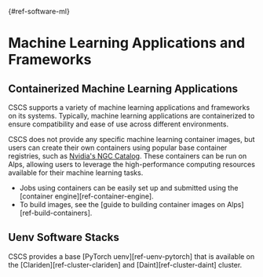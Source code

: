 [](){#ref-software-ml}
# Machine Learning Applications and Frameworks

## Containerized Machine Learning Applications

CSCS supports a variety of machine learning applications and frameworks on its
systems. Typically, machine learning applications are containerized to ensure
compatibility and ease of use across different environments.

CSCS does not provide any specific machine learning container images, but users
can create their own containers using popular base container registries, such
as [Nvidia's NGC Catalog](https://catalog.ngc.nvidia.com/containers). These
containers can be run on Alps, allowing users to leverage the
high-performance computing resources available for their machine learning
tasks.

* Jobs using containers can be easily set up and submitted using the [container
  engine][ref-container-engine].
* To build images, see the [guide to building container images on
  Alps][ref-build-containers].

## Uenv Software Stacks

CSCS provides a base [PyTorch uenv][ref-uenv-pytorch] that is available on the
[Clariden][ref-cluster-clariden] and [Daint][ref-cluster-daint] cluster.
